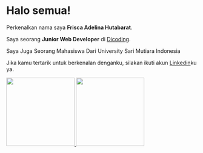 
# Halo semua! 

Perkenalkan nama saya **Frisca Adelina Hutabarat**.

Saya seorang **Junior Web Developer** di [Dicoding](https://www.dicoding.com/).

Saya Juga Seorang Mahasiswa Dari University Sari Mutiara Indonesia


Jika kamu tertarik untuk berkenalan denganku, silakan ikuti akun [Linkedin](https://www.linkedin.com/in/frisca-adelina-hutabarat-a27a15218/)ku ya.

<p align="left">
<a href="https://github.com/friscaadelina">
  <img height="180em" src="https://github-readme-stats-eight-theta.vercel.app/api?username=gilangadhan&show_icons=true&theme=algolia&include_all_commits=true&count_private=true"/>
  <img height="180em" src="https://github-readme-stats-eight-theta.vercel.app/api/top-langs/?username=gilangadhan&layout=compact&langs_count=8&theme=algolia"/>
</a>
</p>
